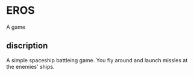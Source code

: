 # EROS

A game


## discription
A simple spaceship battleing game. You fly around and launch missles at the enemies' ships.
